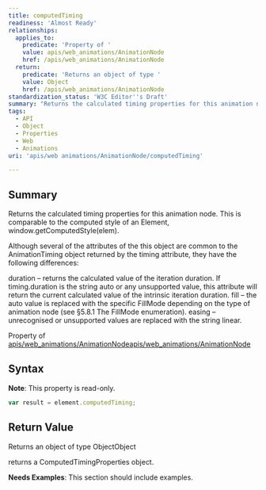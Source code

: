 ```yaml
---
title: computedTiming
readiness: 'Almost Ready'
relationships:
  applies_to:
    predicate: 'Property of '
    value: apis/web_animations/AnimationNode
    href: /apis/web_animations/AnimationNode
  return:
    predicate: 'Returns an object of type '
    value: Object
    href: /apis/web_animations/AnimationNode
standardization_status: 'W3C Editor''s Draft'
summary: "Returns the calculated timing properties for this animation node. This is comparable to the computed style of an Element, window.getComputedStyle(elem).\n"
tags:
  - API
  - Object
  - Properties
  - Web
  - Animations
uri: 'apis/web animations/AnimationNode/computedTiming'

---
```

## <span>Summary</span>

Returns the calculated timing properties for this animation node. This is comparable to the computed style of an Element, window.getComputedStyle(elem).

Although several of the attributes of the this object are common to the AnimationTiming object returned by the timing attribute, they have the following differences:

duration – returns the calculated value of the iteration duration. If timing.duration is the string auto or any unsupported value, this attribute will return the current calculated value of the intrinsic iteration duration. fill – the auto value is replaced with the specific FillMode depending on the type of animation node (see §5.8.1 The FillMode enumeration). easing – unrecognised or unsupported values are replaced with the string linear.

Property of [apis/web\_animations/AnimationNode](/apis/web_animations/AnimationNode)[apis/web\_animations/AnimationNode](/apis/web_animations/AnimationNode)

## <span>Syntax</span>

**Note**: This property is read-only.

``` js
var result = element.computedTiming;
```

## <span>Return Value</span>

Returns an object of type ObjectObject

returns a ComputedTimingProperties object.

**Needs Examples**: This section should include examples.

